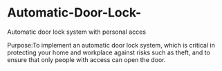 # Automatic-Door-Lock-

Automatic door lock system with personal acces

Purpose:To implement an automatic door lock system, which is critical in protecting your home and workplace against risks such as theft, and to ensure that only people with access can open the door.

